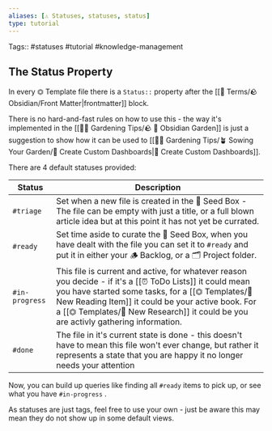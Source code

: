 ```yaml
---
aliases: [⚠️ Statuses, statuses, status]
type: tutorial
---
```

Tags:: #statuses #tutorial #knowledge-management

## The Status Property

In every ⏣ Template file there is a `Status::` property after the [[📇 Terms/🪨 Obsidian/Front Matter|frontmatter]] block. 

There is no hard-and-fast rules on how to use this - the way it's implemented in the [[👩‍🌾 Gardening Tips/🪨  🌳  Obsidian Garden]] is just a suggestion to show how it can be used to [[👩‍🌾 Gardening Tips/🪴 Sowing Your Garden/🎯  Create Custom Dashboards|🎯 Create Custom Dashboards]].

There are 4 default statuses provided:

| Status         | Description                                                                                                                                                                                                                                                                                               |
| -------------- | --------------------------------------------------------------------------------------------------------------------------------------------------------------------------------------------------------------------------------------------------------------------------------------------------------- |
| `#triage`      | Set when a new file is created in the 🌱 Seed Box - The file can be empty with just a title, or a full blown article idea but at this point it has not yet be currated.                                                                                                                                   |
| `#ready`       | Set time aside to curate the 🌱 Seed Box, when you have dealt with the file you can set it to `#ready` and put it in either your 🪵 Backlog, or a 🗂 Project folder.                                                                                                                                       |
| `#in-progress` | This file is current and active, for whatever reason you decide - if it's a [[⏰ ToDo Lists]] it could mean you have started some tasks, for a [[⏣ Templates/📙 New Reading Item]] it could be your active book.  For a [[⏣ Templates/🔬 New Research]] it could be you are activly gathering information. |
| `#done`        | The file in it's current state is done - this doesn't have to mean this file won't ever change, but rather it represents a state that you are happy it no longer needs your attention                                                                                                                     |

Now, you can build up queries like finding all `#ready` items to pick up, or see what you have `#in-progress` .

As statuses are just tags, feel free to use your own - just be aware this may mean they do not show up in some default views.